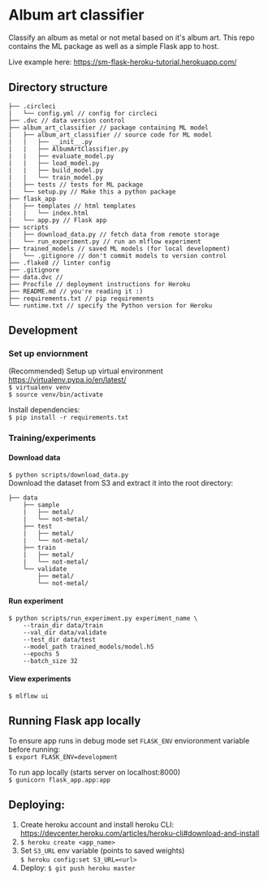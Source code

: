 # Album art classifier

Classify an album as metal or not metal based on it's album art.
This repo contains the ML package as well as a simple Flask app to host.

Live example here: https://sm-flask-heroku-tutorial.herokuapp.com/

## Directory structure
```
├── .circleci
|   └── config.yml // config for circleci
├── .dvc // data version control
├── album_art_classifier // package containing ML model
|   ├── album_art_classifier // source code for ML model
|   |   ├── __init__.py
|   |   ├── AlbumArtClassifier.py
|   |   ├── evaluate_model.py
|   |   ├── load_model.py
|   |   ├── build_model.py
|   |   └── train_model.py
|   ├── tests // tests for ML package
|   └── setup.py // Make this a python package
├── flask_app
|   ├── templates // html templates
|   |   └── index.html
|   └── app.py // Flask app
├── scripts
|   ├── download_data.py // fetch data from remote storage
|   └── run_experiment.py // run an mlflow experiment
├── trained_models // saved ML models (for local development)
|   └── .gitignore // don't commit models to version control
├── .flake8 // linter config
├── .gitignore
├── data.dvc //
├── Procfile // deployment instructions for Heroku
├── README.md // you're reading it :)
├── requirements.txt // pip requirements
└── runtime.txt // specify the Python version for Heroku
```

## Development

### Set up enviornment
(Recommended) Setup up virtual environment https://virtualenv.pypa.io/en/latest/  
`$ virtualenv venv`  
`$ source venv/bin/activate`

Install dependencies:  
`$ pip install -r requirements.txt`


### Training/experiments
#### Download data  
`$ python scripts/download_data.py`  
Download the dataset from S3 and extract it into the root directory:
```
├── data
    ├── sample
    |   ├── metal/
    |   └── not-metal/
    ├── test
    |   ├── metal/
    |   └── not-metal/
    ├── train
    |   ├── metal/
    |   └── not-metal/
    └── validate
        ├── metal/
        └── not-metal/
```

#### Run experiment
```
$ python scripts/run_experiment.py experiment_name \
	--train_dir data/train
	--val_dir data/validate
	--test_dir data/test
	--model_path trained_models/model.h5
	--epochs 5
	--batch_size 32
```

#### View experiments
`$ mlflow ui`


## Running Flask app locally

To ensure app runs in debug mode set `FLASK_ENV` envioronment variable before running:  
`$ export FLASK_ENV=development`

To run app locally (starts server on localhost:8000)  
`$ gunicorn flask_app.app:app`


## Deploying:

1. Create heroku account and install heroku CLI: https://devcenter.heroku.com/articles/heroku-cli#download-and-install
2. `$ heroku create <app_name>`
3. Set `S3_URL` env variable (points to saved weights)  
`$ heroku config:set S3_URL=<url>`  
4. Deploy: `$ git push heroku master`

